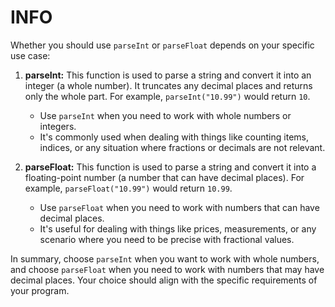 # INFO

Whether you should use `parseInt` or `parseFloat` depends on your specific use case:

1. **parseInt:** This function is used to parse a string and convert it into an integer (a whole number). It truncates any decimal places and returns only the whole part. For example, `parseInt("10.99")` would return `10`.

   - Use `parseInt` when you need to work with whole numbers or integers.
   - It's commonly used when dealing with things like counting items, indices, or any situation where fractions or decimals are not relevant.

2. **parseFloat:** This function is used to parse a string and convert it into a floating-point number (a number that can have decimal places). For example, `parseFloat("10.99")` would return `10.99`.

   - Use `parseFloat` when you need to work with numbers that can have decimal places.
   - It's useful for dealing with things like prices, measurements, or any scenario where you need to be precise with fractional values.

In summary, choose `parseInt` when you want to work with whole numbers, and choose `parseFloat` when you need to work with numbers that may have decimal places. Your choice should align with the specific requirements of your program.
